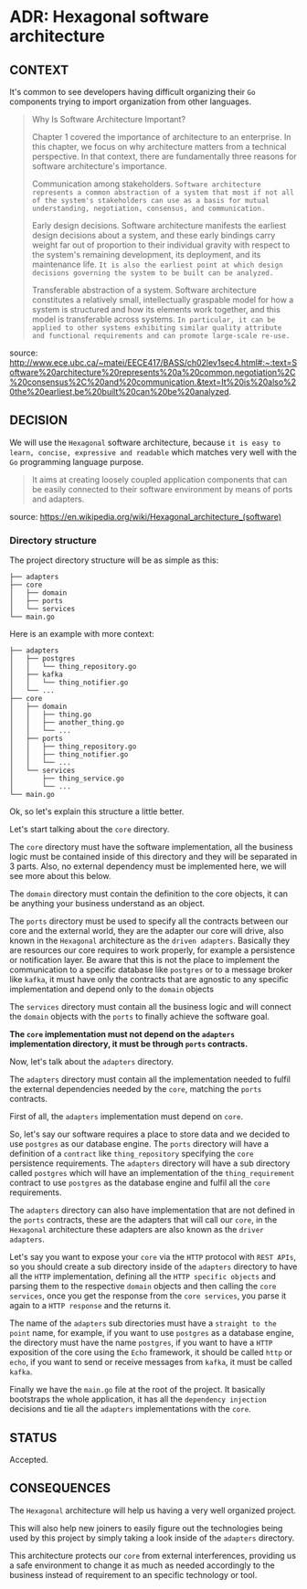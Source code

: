 # ADR: Hexagonal software architecture

## CONTEXT

It's common to see developers having difficult organizing their `Go` components trying to import organization from other languages.

> Why Is Software Architecture Important?
>
> Chapter 1 covered the importance of architecture to an enterprise. In this chapter, we focus on why architecture matters from a technical perspective. In that context, there are fundamentally three reasons for software architecture's importance.
>
> Communication among stakeholders. `Software architecture represents a common abstraction of a system that most if not all of the system's stakeholders can use as a basis for mutual understanding, negotiation, consensus, and communication.`
>
> Early design decisions. Software architecture manifests the earliest design decisions about a system, and these early bindings carry weight far out of proportion to their individual gravity with respect to the system's remaining development, its deployment, and its maintenance life. `It is also the earliest point at which design decisions governing the system to be built can be analyzed.`
>
> Transferable abstraction of a system. Software architecture constitutes a relatively small, intellectually graspable model for how a system is structured and how its elements work together, and this model is transferable across systems. `In particular, it can be applied to other systems exhibiting similar quality attribute and functional requirements and can promote large-scale re-use.`

source: http://www.ece.ubc.ca/~matei/EECE417/BASS/ch02lev1sec4.html#:~:text=Software%20architecture%20represents%20a%20common,negotiation%2C%20consensus%2C%20and%20communication.&text=It%20is%20also%20the%20earliest,be%20built%20can%20be%20analyzed.

## DECISION

We will use the `Hexagonal` software architecture, because `it is easy to learn, concise, expressive and readable` which matches very well with the `Go` programming language purpose.

> It aims at creating loosely coupled application components that can be easily connected to their software environment by means of ports and adapters.

source: https://en.wikipedia.org/wiki/Hexagonal_architecture_(software)

### Directory structure

The project directory structure will be as simple as this:

```text
├── adapters
├── core
│   ├── domain
│   ├── ports
│   └── services
└── main.go
```

Here is an example with more context: 

```text
├── adapters
│   ├── postgres
│   │   └── thing_repository.go
│   ├── kafka
│   │   └── thing_notifier.go
│   └── ...
├── core
│   ├── domain
│   │   ├── thing.go
│   │   ├── another_thing.go
│   │   └── ...
│   ├── ports
│   │   ├── thing_repository.go
│   │   ├── thing_notifier.go
│   │   └── ...
│   └── services
│       ├── thing_service.go
│       └── ...
└── main.go
```

Ok, so let's explain this structure a little better.

Let's start talking about the `core` directory.

The `core` directory must have the software implementation, all the business logic must be contained inside of this directory and they will be separated in 3 parts. Also, no external dependency must be implemented here, we will see more about this below.

The `domain` directory must contain the definition to the core objects, it can be anything your business understand as an object.

The `ports` directory must be used to specify all the contracts between our core and the external world, they are the adapter our core will drive, also known in the `Hexagonal` architecture as the `driven adapters`. Basically they are resources our core requires to work properly, for example a persistence or notification layer. Be aware that this is not the place to implement the communication to a specific database like `postgres` or to a message broker like `kafka`, it must have only the contracts that are agnostic to any specific implementation and depend only to the `domain` objects

The `services` directory must contain all the business logic and will connect the `domain` objects with the `ports` to finally achieve the software goal.

**The `core` implementation must not depend on the `adapters` implementation directory, it must be through `ports` contracts.**

Now, let's talk about the `adapters` directory.

The `adapters` directory must contain all the implementation needed to fulfil the external dependencies needed by the `core`, matching the `ports` contracts.

First of all, the `adapters` implementation must depend on `core`.

So, let's say our software requires a place to store data and we decided to use `postgres` as our database engine. The `ports` directory will have a definition of a `contract` like `thing_repository` specifying the `core` persistence requirements. The `adapters` directory will have a sub directory called `postgres` which will have an implementation of the `thing_requirement` contract to use `postgres` as the database engine and fulfil all the `core` requirements.

The `adapters` directory can also have implementation that are not defined in the `ports` contracts, these are the adapters that will call our `core`, in the `Hexagonal` architecture these adapters are also known as the `driver adapters`.

Let's say you want to expose your `core` via the `HTTP` protocol with `REST APIs`, so you should create a sub directory inside of the `adapters` directory to have all the `HTTP` implementation, defining all the `HTTP specific objects` and parsing them to the respective `domain` objects and then calling the `core services`, once you get the response from the `core services`, you parse it again to a `HTTP response` and the returns it.

The name of the `adapters` sub directories must have a `straight to the point` name, for example, if you want to use `postgres` as a database engine, the directory must have the name `postgres`, if you want to have a `HTTP` exposition of the core using the `Echo` framework, it should be called `http` or `echo`, if you want to send or receive messages from `kafka`, it must be called `kafka`.

Finally we have the `main.go` file at the root of the project. It basically bootstraps the whole application, it has all the `dependency injection` decisions and tie all the `adapters` implementations with the `core`.

## STATUS

Accepted.

## CONSEQUENCES

The `Hexagonal` architecture will help us having a very well organized project.

This will also help new joiners to easily figure out the technologies being used by this project by simply taking a look inside of the `adapters` directory.

This architecture protects our `core` from external interferences, providing us a safe environment to change it as much as needed accordingly to the business instead of requirement to an specific technology or tool.
